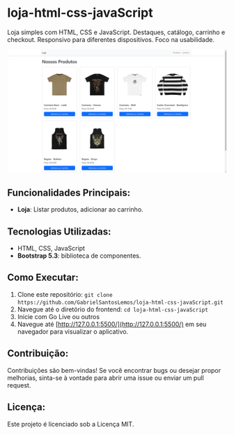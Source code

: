 # loja-html-css-javaScript

Loja simples com HTML, CSS e JavaScript. Destaques, catálogo, carrinho e checkout. Responsivo para diferentes dispositivos. Foco na usabilidade.

![](/banner.png?raw=true)

## Funcionalidades Principais:

- **Loja**: Listar produtos, adicionar ao carrinho.

## Tecnologias Utilizadas:

- HTML, CSS, JavaScript
- **Bootstrap 5.3**: biblioteca de componentes.

## Como Executar:

1. Clone este repositório: `git clone https://github.com/GabrielSantosLemos/loja-html-css-javaScript.git`
2. Navegue até o diretório do frontend: `cd loja-html-css-javaScript`
3. Inicie com Go Live ou outros
4. Navegue até [http://127.0.0.1:5500/](http://127.0.0.1:5500/) em seu navegador para visualizar o aplicativo.

## Contribuição:

Contribuições são bem-vindas! Se você encontrar bugs ou desejar propor melhorias, sinta-se à vontade para abrir uma issue ou enviar um pull request.

## Licença:

Este projeto é licenciado sob a Licença MIT.
